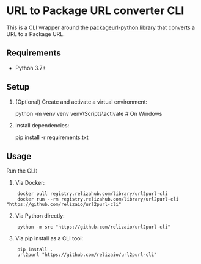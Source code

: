 # URL to Package URL converter CLI

This is a CLI wrapper around the [packageurl-python library](https://github.com/package-url/packageurl-python) that converts a URL to a Package URL.

## Requirements

- Python 3.7+

## Setup

1. (Optional) Create and activate a virtual environment:

    python -m venv venv
    venv\Scripts\activate  # On Windows

2. Install dependencies:

    pip install -r requirements.txt

## Usage

Run the CLI:

1. Via Docker:
```
    docker pull registry.relizahub.com/library/url2purl-cli
    docker run --rm registry.relizahub.com/library/url2purl-cli "https://github.com/relizaio/url2purl-cli"
```

2. Via Python directly:
```
    python -m src "https://github.com/relizaio/url2purl-cli"
```

3. Via pip install as a CLI tool:
```
    pip install .
    url2purl "https://github.com/relizaio/url2purl-cli"
```
